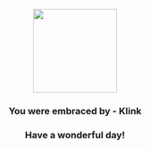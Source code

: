 <p align="center">
    <img src="https://raw.githubusercontent.com/PokeAPI/sprites/master/sprites/pokemon/599.png" width="150" height="150">
</p>
<h3 align="center">You were embraced by - <b>Klink</b></h3>
<h3 align="center">Have a wonderful day!</h3>

